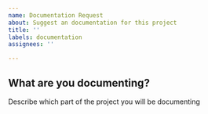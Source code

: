 ```yaml
---
name: Documentation Request
about: Suggest an documentation for this project
title: ''
labels: documentation
assignees: ''

---
```


## What are you documenting?
Describe which part of the project you will be documenting
